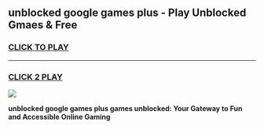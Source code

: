 
## unblocked google games plus - Play Unblocked Gmaes & Free
<h3>
<a href="https://news.freeplayer.one?title=unblocked_google_games_plus&ref=16F">CLICK TO PLAY</a></h3>
<hr>

<h3>
<a href="https://news.freeplayer.one?title=unblocked_google_games_plus&ref=16F">CLICK 2 PLAY</a>
  
</h3>

<a href="https://news.freeplayer.one?title=unblocked_google_games_plus&ref=16F/"><img src="https://clearcache.store/games.png"></a>


**unblocked google games plus games unblocked: Your Gateway to Fun and Accessible Online Gaming**
